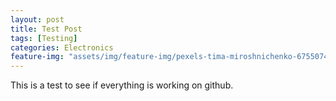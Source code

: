 ```yaml
---
layout: post
title: Test Post
tags: [Testing]
categories: Electronics
feature-img: "assets/img/feature-img/pexels-tima-miroshnichenko-6755074.jpg"
---
```



This is a test to see if everything is working on github.
